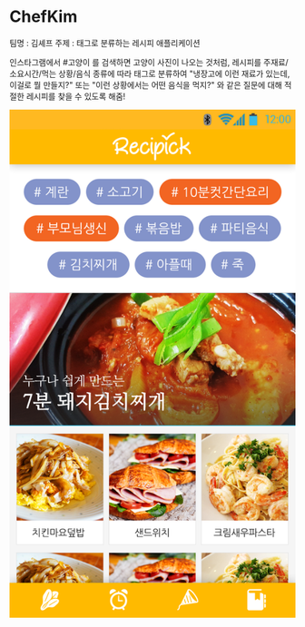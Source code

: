 # ChefKim

팀명 : 김셰프
주제 : 태그로 분류하는 레시피 애플리케이션

인스타그램에서 #고양이 를 검색하면 고양이 사진이 나오는 것처럼, 레시피를 주재료/소요시간/먹는 상황/음식 종류에 따라 태그로 분류하여 "냉장고에 이런 재료가 있는데, 이걸로 뭘 만들지?" 또는 "이런 상황에서는 어떤 음식을 먹지?" 와 같은 질문에 대해 적절한 레시피를 찾을 수 있도록 해줌!

![main_sample](./main_sample.png)